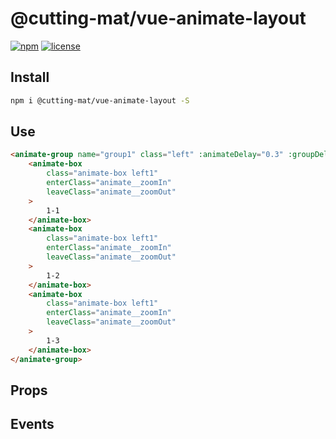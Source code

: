 # @cutting-mat/vue-animate-layout

[![npm](https://img.shields.io/npm/v/@cutting-mat/vue-animate-layout.svg)](https://www.npmjs.com/package/@cutting-mat/vue-animate-layout) [![license](https://img.shields.io/github/license/cutting-mat/vue-animate-layout.svg)]()

## Install

``` bash
npm i @cutting-mat/vue-animate-layout -S
```

## Use

``` html
<animate-group name="group1" class="left" :animateDelay="0.3" :groupDelay="0.8">
    <animate-box
        class="animate-box left1"
        enterClass="animate__zoomIn"
        leaveClass="animate__zoomOut"
    >
        1-1
    </animate-box>
    <animate-box
        class="animate-box left1"
        enterClass="animate__zoomIn"
        leaveClass="animate__zoomOut"
    >
        1-2
    </animate-box>
    <animate-box
        class="animate-box left1"
        enterClass="animate__zoomIn"
        leaveClass="animate__zoomOut"
    >
        1-3
    </animate-box>
</animate-group>
```

## Props

## Events
